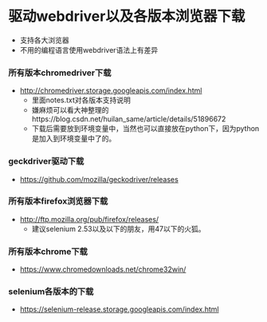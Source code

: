 # 驱动webdriver以及各版本浏览器下载
* 支持各大浏览器
* 不用的编程语言使用webdriver语法上有差异

### 所有版本chromedriver下载
* http://chromedriver.storage.googleapis.com/index.html
  * 里面notes.txt对各版本支持说明
  * 嫌麻烦可以看大神整理的https://blog.csdn.net/huilan_same/article/details/51896672
  * 下载后需要放到环境变量中，当然也可以直接放在python下，因为python是加入到环境变量中了的。

### geckdriver驱动下载
* https://github.com/mozilla/geckodriver/releases 

### 所有版本firefox浏览器下载
* http://ftp.mozilla.org/pub/firefox/releases/
  * 建议selenium 2.53以及以下的朋友，用47以下的火狐。

### 所有版本chrome下载
* https://www.chromedownloads.net/chrome32win/

### selenium各版本的下载
* https://selenium-release.storage.googleapis.com/index.html


